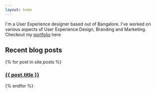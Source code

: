 ```yaml
---
layout: home
---
```


I'm a User Experience designer based out of Bangalore. I've worked on various aspects of User Experience Design, Branding and Marketing. Checkout my <a href="/work/">portfolio</a> here

## Recent blog posts

{% for post in site.posts %}
  <h3><a href="{{ post.url }}">{{ post.title }}</a></h3>
{% endfor %}